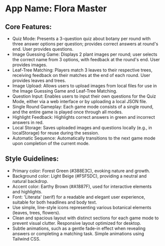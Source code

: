 # **App Name**: Flora Master

## Core Features:

- Quiz Mode: Presents a 3-question quiz about botany per round with three answer options per question; provides correct answers at round's end. User provides questions.
- Image Guessing Game: Displays 2 plant images per round; user selects the correct name from 3 options, with feedback at the round's end. User provides images.
- Leaf-Tree Matching: Players match 3 leaves to their respective trees, receiving feedback on their matches at the end of each round. User provides leaves and trees.
- Image Upload: Allows users to upload images from local files for use in the Image Guessing Game and Leaf-Tree Matching.
- Question Input: Enables users to input their own questions for the Quiz Mode, either via a web interface or by uploading a local JSON file.
- Single Round Gameplay: Each game mode consists of a single round, and the entire game is played once through all modes.
- Highlight Feedback: Highlights correct answers in green and incorrect answers in red.
- Local Storage: Saves uploaded images and questions locally (e.g., in localStorage) for reuse during the session.
- Automatic Sequence: Automatically transitions to the next game mode upon completion of the current mode.

## Style Guidelines:

- Primary color: Forest Green (#388E3C), evoking nature and growth.
- Background color: Light Beige (#F5F5DC), providing a neutral and natural backdrop.
- Accent color: Earthy Brown (#A1887F), used for interactive elements and highlights.
- Font: 'Literata' (serif) for a readable and elegant user experience, suitable for both headlines and body text.
- Use simple, line-style icons representing various botanical elements (leaves, trees, flowers).
- Clean and spacious layout with distinct sections for each game mode to prevent visual clutter. Responsive layout optimized for desktop.
- Subtle animations, such as a gentle fade-in effect when revealing answers or completing a matching task. Simple animations using Tailwind CSS.